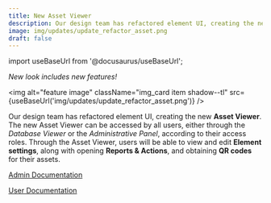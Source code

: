 ```yaml
---
title: New Asset Viewer
description: Our design team has refactored element UI, creating the new Asset Viewer. The new Asset Viewer can be accessed by all users, either through the Database Viewer or the Administrative Panel, according to their access roles. Through the Asset Viewer, users will be able to view and edit element settings, along with opening Reports & Actions, and obtaining QR codes for their assets. 
image: img/updates/update_refactor_asset.png
draft: false
---
```


import useBaseUrl from '@docusaurus/useBaseUrl'; 

<div className="align-center">
<div className="card">
<div className="card__header">

<span className="hero__subtitle"><em>

New look includes new features!

</em></span>

</div>
<div className="card__image">

<img alt="feature image" className="img_card item shadow--tl" src={useBaseUrl('img/updates/update_refactor_asset.png')} />
<br/>

</div>
<div className="card__body">

Our design team has refactored element UI, creating the new **Asset Viewer**. The new Asset Viewer can be accessed by all users, either through the _Database Viewer_ or the _Administrative Panel_, according to their access roles. Through the Asset Viewer, users will be able to view and edit **Element settings**, along with opening **Reports & Actions**, and obtaining **QR codes** for their assets.

</div>
<div className="card__footer text-center align-padding-center">

<a className="button button--info button--block" href="/docs/documentation/admin/database/asset_viewer">Admin Documentation</a>
<br/>

<a className="button button--info button--block" href="/docs/documentation/client/database">User Documentation</a>
<br/>


</div>
</div>
</div>
